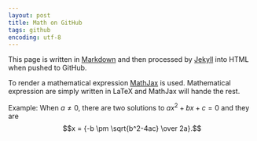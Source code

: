 ```yaml
---
layout: post
title: Math on GitHub
tags: github
encoding: utf-8
---
```


This page is written in [Markdown] and then processed by [Jekyll] into
HTML when pushed to GitHub.

To render a mathematical expression [MathJax] is used. Mathematical
expression are simply written in LaTeX and MathJax will hande the rest.

Example: When $a \ne 0$, there are two solutions to $ax^2 + bx + c = 0$ and they are
$$x = {-b \pm \sqrt{b^2-4ac} \over 2a}.$$

[Markdown]: http://en.wikipedia.org/wiki/Markdown

[Jekyll]: http://jekyllrb.com/

[RubyInstaller Development Kit]: http://wiki.github.com/oneclick/rubyinstaller/development-kit

[MathJax]: http://www.mathjax.org/
